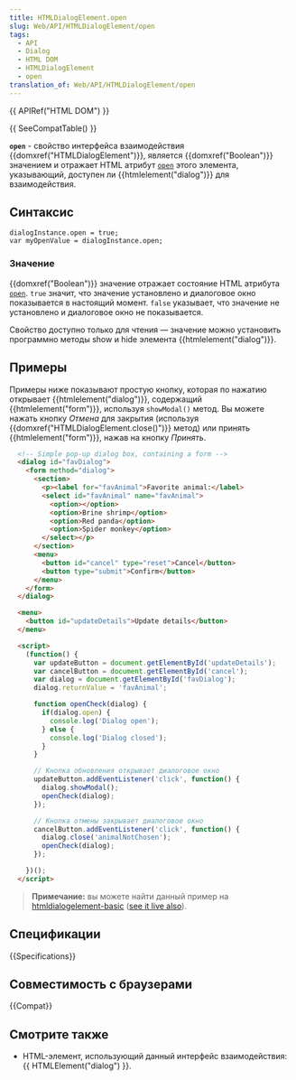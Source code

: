 ```yaml
---
title: HTMLDialogElement.open
slug: Web/API/HTMLDialogElement/open
tags:
  - API
  - Dialog
  - HTML DOM
  - HTMLDialogElement
  - open
translation_of: Web/API/HTMLDialogElement/open
---
```

{{ APIRef("HTML DOM") }}

{{ SeeCompatTable() }}

**`open`** - свойство интерфейса взаимодействия {{domxref("HTMLDialogElement")}}, является {{domxref("Boolean")}} значением и отражает HTML атрибут [`open`](/ru/docs/Web/HTML/Element/dialog#open) этого элемента, указывающий, доступен ли {{htmlelement("dialog")}} для взаимодействия.

## Синтаксис

```
dialogInstance.open = true;
var myOpenValue = dialogInstance.open;
```

### Значение

{{domxref("Boolean")}} значение отражает состояние HTML атрибута [`open`](/ru/docs/Web/HTML/Element/dialog#open). `true` значит, что значение установлено и диалоговое окно показывается в настоящий момент. `false` указывает, что значение не установлено и диалоговое окно не показывается.

Свойство доступно только для чтения — значение можно установить программно методы show и hide элемента {{htmlelement("dialog")}}.

## Примеры

Примеры ниже показывают простую кнопку, которая по нажатию открывает {{htmlelement("dialog")}}, содержащий {{htmlelement("form")}}, используя `showModal()` метод. Вы можете нажать кнопку _Отмена_ для закрытия (используя {{domxref("HTMLDialogElement.close()")}} метод) или принять {{htmlelement("form")}}, нажав на кнопку _Принять_.

```html
  <!-- Simple pop-up dialog box, containing a form -->
  <dialog id="favDialog">
    <form method="dialog">
      <section>
        <p><label for="favAnimal">Favorite animal:</label>
        <select id="favAnimal" name="favAnimal">
          <option></option>
          <option>Brine shrimp</option>
          <option>Red panda</option>
          <option>Spider monkey</option>
        </select></p>
      </section>
      <menu>
        <button id="cancel" type="reset">Cancel</button>
        <button type="submit">Confirm</button>
      </menu>
    </form>
  </dialog>

  <menu>
    <button id="updateDetails">Update details</button>
  </menu>

  <script>
    (function() {
      var updateButton = document.getElementById('updateDetails');
      var cancelButton = document.getElementById('cancel');
      var dialog = document.getElementById('favDialog');
      dialog.returnValue = 'favAnimal';

      function openCheck(dialog) {
        if(dialog.open) {
          console.log('Dialog open');
        } else {
          console.log('Dialog closed');
        }
      }

      // Кнопка обновления открывает диалоговое окно
      updateButton.addEventListener('click', function() {
        dialog.showModal();
        openCheck(dialog);
      });

      // Кнопка отмены закрывает диалоговое окно
      cancelButton.addEventListener('click', function() {
        dialog.close('animalNotChosen');
        openCheck(dialog);
      });

    })();
  </script>
```

> **Примечание:** вы можете найти данный пример на [htmldialogelement-basic](https://github.com/mdn/dom-examples/blob/master/htmldialogelement-basic/index.html) ([see it live also](https://mdn.github.io/dom-examples/htmldialogelement-basic/)).

## Спецификации

{{Specifications}}

## Совместимость с браузерами

{{Compat}}

## Смотрите также

- HTML-элемент, использующий данный интерфейс взаимодействия: {{ HTMLElement("dialog") }}.
